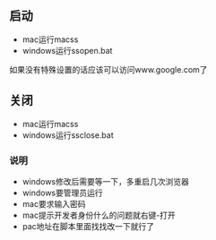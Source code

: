 ## 启动
* mac运行macss
* windows运行ssopen.bat

如果没有特殊设置的话应该可以访问www.google.com了
      
## 关闭
* mac运行macss
* windows运行ssclose.bat

### 说明
* windows修改后需要等一下，多重启几次浏览器
* windows要管理员运行
* mac要求输入密码
* mac提示开发者身份什么的问题就右键-打开
* pac地址在脚本里面找找改一下就行了
